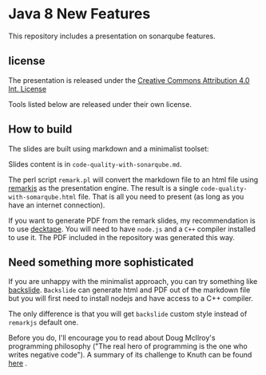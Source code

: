 # Java 8 New Features

This repository includes a presentation on sonarqube features.

## license

The presentation is released under the [Creative Commons Attribution 4.0 Int. License](http://creativecommons.org/licenses/by/4.0/)

Tools listed below are released under their own license.

## How to build

The slides are built using markdown and a minimalist toolset:

Slides content is in `code-quality-with-sonarqube.md`.

The perl script `remark.pl` will convert the markdown file to an html file using [remarkjs](https://remarkjs.com) as the presentation engine. The result is a single `code-quality-with-somarqube.html` file. That is all you need to present (as long as you have an internet connection).

If you want to generate PDF from the remark slides, my recommendation is to use [decktape](https://github.com/astefanutti/decktape). You will need to have `node.js` and a `C++` compiler installed to use it. The PDF included in the repository was generated this way.

## Need something more sophisticated

If you are unhappy with the minimalist approach, you can try something like [backslide](https://github.com/sinedied/backslide). `Backslide` can generate html and PDF out of the markdown file but you will first need to install nodejs and have access to a C++ compiler.

The only difference is that you will get `backslide` custom style instead of `remarkjs` default one.

Before you do, I'll encourage you to read about Doug McIlroy's programming philosophy ("The real hero of programming is the one who writes negative code"). A summary of its challenge to Knuth can be found [here](http://www.leancrew.com/all-this/2011/12/more-shell-less-egg/)
.

